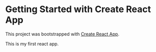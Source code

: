 # Getting Started with Create React App

This project was bootstrapped with [Create React App](https://github.com/facebook/create-react-app).

This is my first react app.

